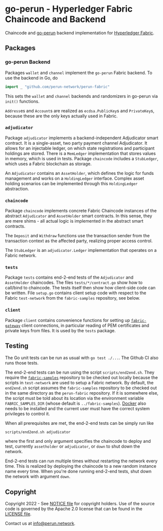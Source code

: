 # go-perun - Hyperledger Fabric Chaincode and Backend

Chaincode and [go-perun](https://github.com/hyperledger-labs/go-perun/) backend
implementation for [Hyperledger Fabric](https://github.com/hyperledger/fabric).

## Packages

### go-perun Backend

Packages `wallet` and `channel` implement the `go-perun` Fabric backend.
To use the backend in Go, do
```go
import _ "github.com/perun-network/perun-fabric"
```
This sets the `wallet` and `channel` backends and randomizers in go-perun via
`init()` functions.

`Address`es and `Account`s are realized as `ecdsa.PublicKey`s and `PrivateKey`s,
because these are the only keys actually used in Fabric.

### `adjudicator`

Package `adjudicator` implements a backend-independent Adjudicator smart
contract. It is a single-asset, two party payment channel Adjudicator. It allows
for an injectable ledger, on which state registrations and participant holdings
are stored. There is a `MemLedger` implementation that stores values in memory,
which is used in tests. Package `chaincode` includes a `StubLedger`, which uses
a Fabric blockchain as storage.

An `Adjudicator` contains an `AssetHolder`, which defines the logic for funds
management and works on a `HoldingLedger` interface. Complex asset holding
scenarios can be implemented through this `HoldingLedger` abstraction.

### `chaincode`

Package `chaincode` implements concrete Fabric Chaincode instances of the
abstract `Adjudicator` and `AssetHolder` smart contracts. In this sense, they
are mere shims - all actual logic is implemented in the abstract smart contracts.

The `Deposit` and `Withdraw` functions use the transaction sender from the
transaction context as the affected party, realizing proper access control.

The `StubLedger` is an `adjudicator.Ledger` implementation that operates on a
Fabric network.

### `tests`

Package `tests` contains end-2-end tests of the `Adjudicator` and `AssetHolder`
chaincodes. The files `tests/*/contract.go` show how to call/bind to
chaincode. The tests itself then show how client-side code can be written.
File `setup.go` contains client setup code with respect to the Fabric
`test-network` from the `fabric-samples` repository, see below.

### `client`

Package `client` contains convenience functions for setting up
[`fabric-gateway`](https://github.com/hyperledger/fabric-gateway) client
connections, in particular reading of PEM certificates and private keys from
files. It is used by the `tests` package.

## Testing

The Go unit tests can be run as usual with `go test ./...`. The Github CI also
runs those tests.

The end-2-end tests can be run using the script `scripts/end2end.sh`. They
require the [`fabric-samples`](https://github.com/hyperledger/fabric-samples)
repository to be checked out locally because the scripts in `test-network` are
used to setup a Fabric network. By default, the `end2end.sh` script assumes the
`fabric-samples` repository to be checked out in the same directory as the
`perun-fabric` repository. If it is somewhere else, the script must be told
about its location via the environment variable `FABRIC_SAMPLES_DIR` (whose
default is `../fabric-samples`). [Docker](https://www.docker.com/) also needs to
be installed and the current user must have the correct system privileges to
control it.

When all prerequisites are met, the end-2-end tests can be simply run like
```sh
scripts/end2end.sh adjudicator
```
where the first and only argument specifies the chaincode to deploy and test,
currently `assetholder` or `adjudicator`, or `down` to shut down the network.

End-2-end tests can run multiple times without restarting the network every
time. This is realized by deploying the chaincode to a new random instance name
every time. When you're done running end-2-end tests, shut down the network with
argument `down`.

## Copyright

Copyright 2022 - See [NOTICE file](NOTICE) for copyright holders.
Use of the source code is governed by the Apache 2.0 license that can be found
in the [LICENSE file](LICENSE).

Contact us at [info@perun.network](mailto:info@perun.network).
